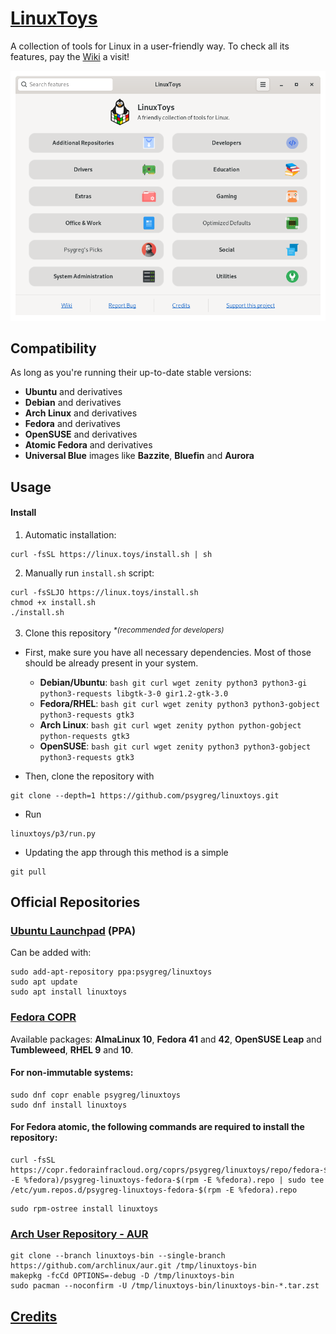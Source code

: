 # [LinuxToys](https://linux.toys)
A collection of tools for Linux in a user-friendly way. To check all its features, pay the [Wiki](https://linux.toys/knowledgebase.html) a visit!

<picture>
  <source media="(prefers-color-scheme: dark)" srcset="src/dark-lt.png">
  <img alt="LinuxToys Screenshot" src="src/light-lt.png">
</picture>

## Compatibility
As long as you're running their up-to-date stable versions:
- **Ubuntu** and derivatives
- **Debian** and derivatives
- **Arch Linux** and derivatives
- **Fedora** and derivatives
- **OpenSUSE** and derivatives
- **Atomic Fedora** and derivatives
- **Universal Blue** images like **Bazzite**, **Bluefin** and **Aurora**

## Usage
#### Install
1. Automatic installation:
```
curl -fsSL https://linux.toys/install.sh | sh
```

2. Manually run `install.sh` script:
```
curl -fsSLJO https://linux.toys/install.sh
chmod +x install.sh
./install.sh
```

3. Clone this repository <sup>*\*(recommended for developers)*</sup>

- First, make sure you have all necessary dependencies. Most of those should be already present in your system.
	- **Debian/Ubuntu**: `bash git curl wget zenity python3 python3-gi python3-requests libgtk-3-0 gir1.2-gtk-3.0`
	- **Fedora/RHEL**: `bash git curl wget zenity python3 python3-gobject python3-requests gtk3`
	- **Arch Linux**: `bash git curl wget zenity python python-gobject python-requests gtk3`
	- **OpenSUSE**: `bash git curl wget zenity python3 python3-gobject python3-requests gtk3`

- Then, clone the repository with
```
git clone --depth=1 https://github.com/psygreg/linuxtoys.git
```

- Run
```
linuxtoys/p3/run.py
```

- Updating the app through this method is a simple
```
git pull
```

## Official Repositories
### [Ubuntu Launchpad](https://launchpad.net/~psygreg/+archive/ubuntu/linuxtoys) (PPA)
Can be added with:

```
sudo add-apt-repository ppa:psygreg/linuxtoys
sudo apt update
sudo apt install linuxtoys
```

### [Fedora COPR](https://copr.fedorainfracloud.org/coprs/psygreg/linuxtoys/)
Available packages: **AlmaLinux 10**, **Fedora 41** and **42**, **OpenSUSE Leap** and **Tumbleweed**, **RHEL 9** and **10**.

#### For non-immutable systems:
```
sudo dnf copr enable psygreg/linuxtoys
sudo dnf install linuxtoys
```

#### For Fedora atomic, the following commands are required to install the repository:
```
curl -fsSL https://copr.fedorainfracloud.org/coprs/psygreg/linuxtoys/repo/fedora-$(rpm -E %fedora)/psygreg-linuxtoys-fedora-$(rpm -E %fedora).repo | sudo tee /etc/yum.repos.d/psygreg-linuxtoys-fedora-$(rpm -E %fedora).repo
```
```
sudo rpm-ostree install linuxtoys
```

### [Arch User Repository - AUR](https://aur.archlinux.org/packages/linuxtoys-bin)
```
git clone --branch linuxtoys-bin --single-branch https://github.com/archlinux/aur.git /tmp/linuxtoys-bin
makepkg -fcCd OPTIONS=-debug -D /tmp/linuxtoys-bin
sudo pacman --noconfirm -U /tmp/linuxtoys-bin/linuxtoys-bin-*.tar.zst
```

## [Credits](https://linux.toys/credits.html)